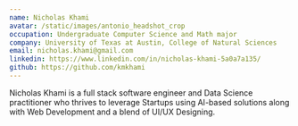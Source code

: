 ```yaml
---
name: Nicholas Khami
avatar: /static/images/antonio_headshot_crop
occupation: Undergraduate Computer Science and Math major
company: University of Texas at Austin, College of Natural Sciences
email: nicholas.khami@gmail.com
linkedin: https://www.linkedin.com/in/nicholas-khami-5a0a7a135/
github: https://github.com/kmkhami
---
```


Nicholas Khami is a full stack software engineer and Data Science practitioner who thrives to leverage Startups using AI-based solutions along with Web Development and a blend of UI/UX Designing. 